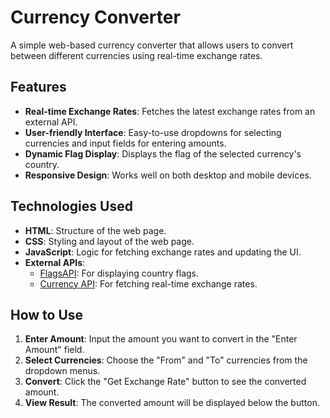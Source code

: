 # Currency Converter

A simple web-based currency converter that allows users to convert between different currencies using real-time exchange rates.

## Features

- **Real-time Exchange Rates**: Fetches the latest exchange rates from an external API.
- **User-friendly Interface**: Easy-to-use dropdowns for selecting currencies and input fields for entering amounts.
- **Dynamic Flag Display**: Displays the flag of the selected currency's country.
- **Responsive Design**: Works well on both desktop and mobile devices.

## Technologies Used

- **HTML**: Structure of the web page.
- **CSS**: Styling and layout of the web page.
- **JavaScript**: Logic for fetching exchange rates and updating the UI.
- **External APIs**:
  - [FlagsAPI](https://flagsapi.com/): For displaying country flags.
  - [Currency API](https://github.com/fawazahmed0/currency-api): For fetching real-time exchange rates.

## How to Use

1. **Enter Amount**: Input the amount you want to convert in the "Enter Amount" field.
2. **Select Currencies**: Choose the "From" and "To" currencies from the dropdown menus.
3. **Convert**: Click the "Get Exchange Rate" button to see the converted amount.
4. **View Result**: The converted amount will be displayed below the button.

